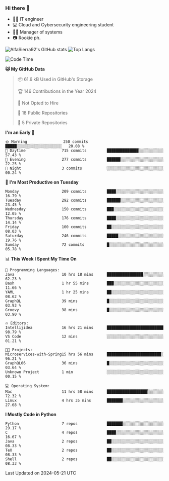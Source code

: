 ### Hi there 👋
- 👨‍💻 IT engineer
- 💻 Cloud and Cybersecurity engineering student
- 👨‍💼 Manager of systems
- 📷 Rookie ph.


![AlfaSierra92's GitHub stats](https://github-readme-stats.vercel.app/api?username=AlfaSierra92&theme=nord)
![Top Langs](https://github-readme-stats.vercel.app/api/top-langs/?username=AlfaSierra92&theme=nord&layout=compact)

<!--START_SECTION:waka-->
![Code Time](http://img.shields.io/badge/Code%20Time-113%20hrs%204%20mins-blue)

**🐱 My GitHub Data** 

> 📦 61.6 kB Used in GitHub's Storage 
 > 
> 🏆 146 Contributions in the Year 2024
 > 
> 🚫 Not Opted to Hire
 > 
> 📜 18 Public Repositories 
 > 
> 🔑 5 Private Repositories 
 > 
**I'm an Early 🐤** 

```text
🌞 Morning                250 commits         █████░░░░░░░░░░░░░░░░░░░░   20.08 % 
🌆 Daytime                715 commits         ██████████████░░░░░░░░░░░   57.43 % 
🌃 Evening                277 commits         ██████░░░░░░░░░░░░░░░░░░░   22.25 % 
🌙 Night                  3 commits           ░░░░░░░░░░░░░░░░░░░░░░░░░   00.24 % 
```
📅 **I'm Most Productive on Tuesday** 

```text
Monday                   209 commits         ████░░░░░░░░░░░░░░░░░░░░░   16.79 % 
Tuesday                  292 commits         ██████░░░░░░░░░░░░░░░░░░░   23.45 % 
Wednesday                150 commits         ███░░░░░░░░░░░░░░░░░░░░░░   12.05 % 
Thursday                 176 commits         ████░░░░░░░░░░░░░░░░░░░░░   14.14 % 
Friday                   100 commits         ██░░░░░░░░░░░░░░░░░░░░░░░   08.03 % 
Saturday                 246 commits         █████░░░░░░░░░░░░░░░░░░░░   19.76 % 
Sunday                   72 commits          █░░░░░░░░░░░░░░░░░░░░░░░░   05.78 % 
```


📊 **This Week I Spent My Time On** 

```text
💬 Programming Languages: 
Java                     10 hrs 18 mins      ████████████████░░░░░░░░░   62.23 % 
Bash                     1 hr 55 mins        ███░░░░░░░░░░░░░░░░░░░░░░   11.66 % 
YAML                     1 hr 25 mins        ██░░░░░░░░░░░░░░░░░░░░░░░   08.62 % 
GraphQL                  39 mins             █░░░░░░░░░░░░░░░░░░░░░░░░   03.93 % 
Groovy                   38 mins             █░░░░░░░░░░░░░░░░░░░░░░░░   03.90 % 

🔥 Editors: 
Intellijidea             16 hrs 21 mins      █████████████████████████   98.79 % 
VS Code                  12 mins             ░░░░░░░░░░░░░░░░░░░░░░░░░   01.21 % 

🐱‍💻 Projects: 
Microservices-with-Spring15 hrs 56 mins      ████████████████████████░   96.21 % 
GraphQL06                36 mins             █░░░░░░░░░░░░░░░░░░░░░░░░   03.64 % 
Unknown Project          1 min               ░░░░░░░░░░░░░░░░░░░░░░░░░   00.15 % 

💻 Operating System: 
Mac                      11 hrs 58 mins      ██████████████████░░░░░░░   72.32 % 
Linux                    4 hrs 35 mins       ███████░░░░░░░░░░░░░░░░░░   27.68 % 
```

**I Mostly Code in Python** 

```text
Python                   7 repos             ███████░░░░░░░░░░░░░░░░░░   29.17 % 
C                        4 repos             ████░░░░░░░░░░░░░░░░░░░░░   16.67 % 
Java                     2 repos             ██░░░░░░░░░░░░░░░░░░░░░░░   08.33 % 
TeX                      2 repos             ██░░░░░░░░░░░░░░░░░░░░░░░   08.33 % 
Shell                    2 repos             ██░░░░░░░░░░░░░░░░░░░░░░░   08.33 % 
```




 Last Updated on 2024-05-21 UTC
<!--END_SECTION:waka-->

<!--
**AlfaSierra92/AlfaSierra92** is a ✨ _special_ ✨ repository because its `README.md` (this file) appears on your GitHub profile.

Here are some ideas to get you started:

- 🔭 I’m currently working on ...
- 🌱 I’m currently learning ...
- 👯 I’m looking to collaborate on ...
- 🤔 I’m looking for help with ...
- 💬 Ask me about ...
- 📫 How to reach me: ...
- 😄 Pronouns: ...
- ⚡ Fun fact: ...
-->
